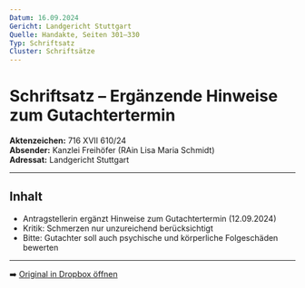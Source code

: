 ```yaml
---
Datum: 16.09.2024
Gericht: Landgericht Stuttgart
Quelle: Handakte, Seiten 301–330
Typ: Schriftsatz
Cluster: Schriftsätze
---
```


# Schriftsatz – Ergänzende Hinweise zum Gutachtertermin

**Aktenzeichen:** 716 XVII 610/24  
**Absender:** Kanzlei Freihöfer (RAin Lisa Maria Schmidt)  
**Adressat:** Landgericht Stuttgart  

---

## Inhalt
- Antragstellerin ergänzt Hinweise zum Gutachtertermin (12.09.2024)  
- Kritik: Schmerzen nur unzureichend berücksichtigt  
- Bitte: Gutachter soll auch psychische und körperliche Folgeschäden bewerten  

---

➡️ [Original in Dropbox öffnen](https://www.dropbox.com/scl/fi/obaal6mb9o7g0utrnatl8/20250801_Handakte-nur-gerichtlich.pdf?dl=0)
